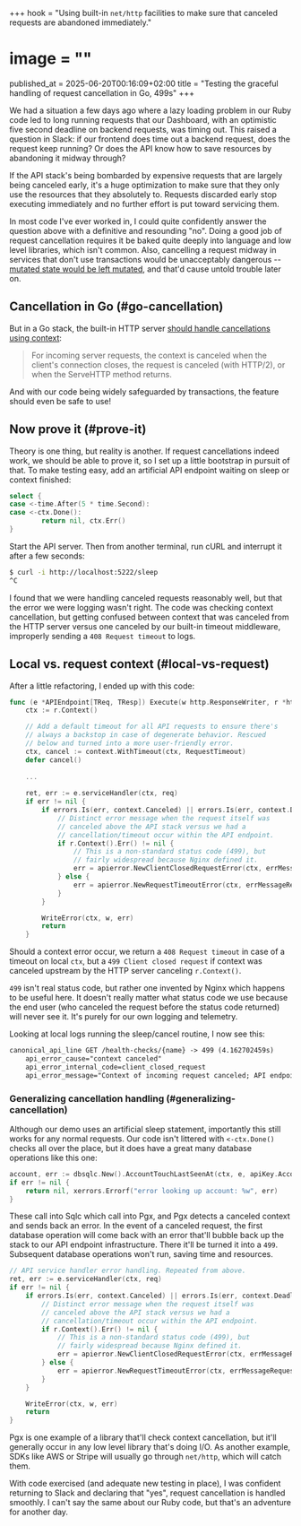 +++
hook = "Using built-in `net/http` facilities to make sure that canceled requests are abandoned immediately."
# image = ""
published_at = 2025-06-20T00:16:09+02:00
title = "Testing the graceful handling of request cancellation in Go, 499s"
+++

We had a situation a few days ago where a lazy loading problem in our Ruby code led to long running requests that our Dashboard, with an optimistic five second deadline on backend requests, was timing out. This raised a question in Slack: if our frontend does time out a backend request, does the request keep running? Or does the API know how to save resources by abandoning it midway through?

If the API stack's being bombarded by expensive requests that are largely being canceled early, it's a huge optimization to make sure that they only use the resources that they absolutely to. Requests discarded early stop executing immediately and no further effort is put toward servicing them.

In most code I've ever worked in, I could quite confidently answer the question above with a definitive and resounding "no". Doing a good job of request cancellation requires it be baked quite deeply into language and low level libraries, which isn't common. Also, cancelling a request midway in services that don't use transactions would be unacceptably dangerous -- [mutated state would be left mutated](/acid#atomicity), and that'd cause untold trouble later on.

## Cancellation in Go (#go-cancellation)

But in a Go stack, the built-in HTTP server [should handle cancellations using context](https://pkg.go.dev/net/http#Request.Context):

> For incoming server requests, the context is canceled when the client's connection closes, the request is canceled (with HTTP/2), or when the ServeHTTP method returns.

And with our code being widely safeguarded by transactions, the feature should even be safe to use!

## Now prove it (#prove-it)

Theory is one thing, but reality is another. If request cancellations indeed work, we should be able to prove it, so I set up a little bootstrap in pursuit of that. To make testing easy, add an artificial API endpoint waiting on sleep or context finished:

``` go
select {
case <-time.After(5 * time.Second):
case <-ctx.Done():
        return nil, ctx.Err()
}
```

Start the API server. Then from another terminal, run cURL and interrupt it after a few seconds:

``` sh
$ curl -i http://localhost:5222/sleep
^C
```

I found that we were handling canceled requests reasonably well, but that the error we were logging wasn't right. The code was checking context cancellation, but getting confused between context that was canceled from the HTTP server versus one canceled by our built-in timeout middleware, improperly sending a `408 Request timeout` to logs.

## Local vs. request context (#local-vs-request)

After a little refactoring, I ended up with this code:

``` go
func (e *APIEndpoint[TReq, TResp]) Execute(w http.ResponseWriter, r *http.Request) {
    ctx := r.Context()

    // Add a default timeout for all API requests to ensure there's
    // always a backstop in case of degenerate behavior. Rescued
    // below and turned into a more user-friendly error.
    ctx, cancel := context.WithTimeout(ctx, RequestTimeout)
    defer cancel()
    
    ...
    
    ret, err := e.serviceHandler(ctx, req)
    if err != nil {
        if errors.Is(err, context.Canceled) || errors.Is(err, context.DeadlineExceeded) {
            // Distinct error message when the request itself was
            // canceled above the API stack versus we had a
            // cancellation/timeout occur within the API endpoint.
            if r.Context().Err() != nil {
                // This is a non-standard status code (499), but
                // fairly widespread because Nginx defined it.
                err = apierror.NewClientClosedRequestError(ctx, errMessageRequestCanceled).WithSpecifics(ctx, err)
            } else {
                err = apierror.NewRequestTimeoutError(ctx, errMessageRequestTimeout).WithSpecifics(ctx, err)
            }
        }

        WriteError(ctx, w, err)
        return
    }
```

Should a context error occur, we return a `408 Request timeout` in case of a timeout on local `ctx`, but a `499 Client closed request` if context was canceled upstream by the HTTP server canceling `r.Context()`.

`499` isn't real status code, but rather one invented by Nginx which happens to be useful here. It doesn't really matter what status code we use because the end user (who canceled the request before the status code returned) will never see it. It's purely for our own logging and telemetry.

Looking at local logs running the sleep/cancel routine, I now see this:

``` txt
canonical_api_line GET /health-checks/{name} -> 499 (4.162702459s)
    api_error_cause="context canceled"
    api_error_internal_code=client_closed_request
    api_error_message="Context of incoming request canceled; API endpoint stopped executing."
```

### Generalizing cancellation handling (#generalizing-cancellation)

Although our demo uses an artificial sleep statement, importantly this still works for any normal requests. Our code isn't littered with `<-ctx.Done()` checks all over the place, but it does have a great many database operations like this one:

``` go
account, err := dbsqlc.New().AccountTouchLastSeenAt(ctx, e, apiKey.AccountID)
if err != nil {
    return nil, xerrors.Errorf("error looking up account: %w", err)
}
```

These call into Sqlc which call into Pgx, and Pgx detects a canceled context and sends back an error. In the event of a canceled request, the first database operation will come back with an error that'll bubble back up the stack to our API endpoint infrastructure. There it'll be turned it into a `499`. Subsequent database operations won't run, saving time and resources.

```go
// API service handler error handling. Repeated from above.
ret, err := e.serviceHandler(ctx, req)
if err != nil {
    if errors.Is(err, context.Canceled) || errors.Is(err, context.DeadlineExceeded) {
        // Distinct error message when the request itself was
        // canceled above the API stack versus we had a
        // cancellation/timeout occur within the API endpoint.
        if r.Context().Err() != nil {
            // This is a non-standard status code (499), but
            // fairly widespread because Nginx defined it.
            err = apierror.NewClientClosedRequestError(ctx, errMessageRequestCanceled).WithSpecifics(ctx, err)
        } else {
            err = apierror.NewRequestTimeoutError(ctx, errMessageRequestTimeout).WithSpecifics(ctx, err)
        }
    }

    WriteError(ctx, w, err)
    return
}
```

Pgx is one example of a library that'll check context cancellation, but it'll generally occur in any low level library that's doing I/O. As another example, SDKs like AWS or Stripe will usually go through `net/http`, which will catch them.

With code exercised (and adequate new testing in place), I was confident returning to Slack and declaring that "yes", request cancellation is handled smoothly. I can't say the same about our Ruby code, but that's an adventure for another day.
